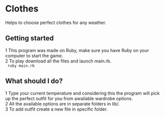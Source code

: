 # Clothes</br>
Helps to choose perfect clothes for any weather.</br>

## Getting started</br>
1 This program was made on Ruby, make sure you have Ruby on your computer to start the game.</br>
2 To play download all the files and launch main.rb.</br>
<code> ruby main.rb </code>

## What should I do?</br>
1 Type your current temperature and considering this the program will pick up the perfect outfit for you 
from awailable wardrobe options.</br>
2 All the available options are in separate folders in lib/. </br>
3 To add outfit create a new file in specific folder.
